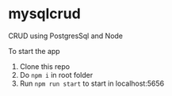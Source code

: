 # mysqlcrud
CRUD using PostgresSql and Node

To start the app

1. Clone this repo
2. Do <code>npm i</code> in root folder
3. Run <code>npm run start</code> to start in localhost:5656
